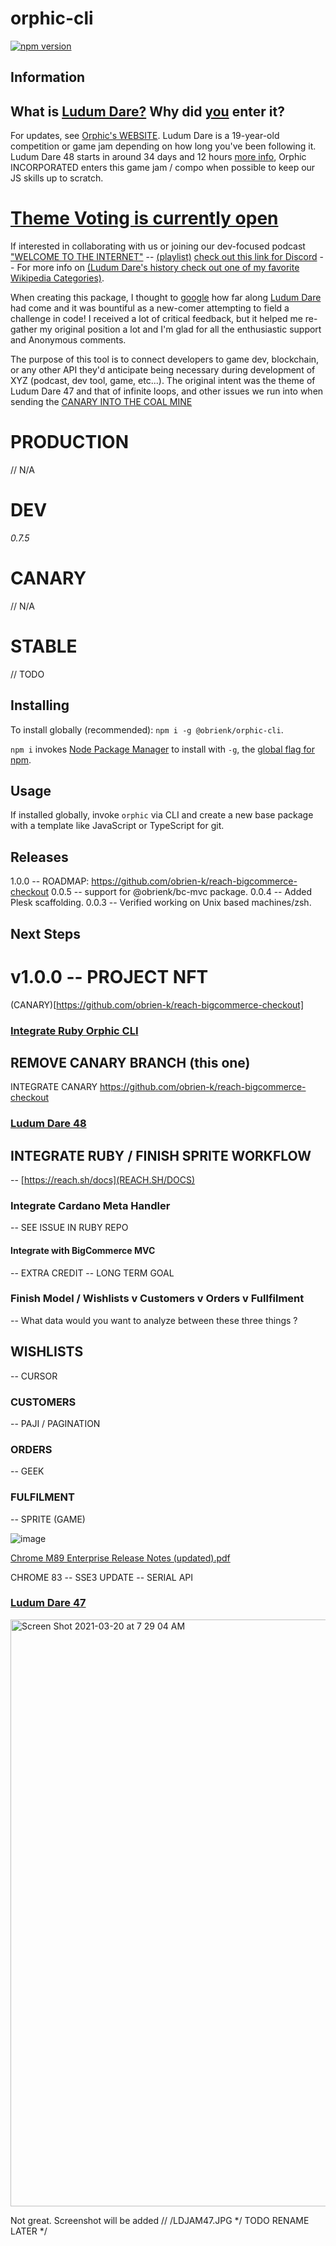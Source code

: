 # orphic-cli
[![npm version](https://badge.fury.io/js/%40obrienk%2Forphic-cli.svg)](https://badge.fury.io/js/%40obrienk%2Forphic-cli)
## Information
## What is [Ludum Dare?](https://ldjam.com/) Why did [you](https://ldjam.com/users/kyle-o) enter it?

For updates, see [Orphic's WEBSITE](https://orphic.space). Ludum Dare is a 19-year-old competition or game jam depending on how long you've been following it. Ludum Dare 48 starts in around 34 days and 12 hours [more info](https://ldjam.com/events/ludum-dare/48), Orphic INCORPORATED enters this game jam / compo when possible to keep our JS skills up to scratch. 

# [Theme Voting is currently open](https://ldjam.com/events/ludum-dare/48/theme)

If interested in collaborating with us or joining our dev-focused podcast ["WELCOME TO THE INTERNET"](https://www.youtube.com/watch?v=1qAAH_kghYc) -- [(playlist)](https://www.youtube.com/watch?v=1qAAH_kghYc&list=PLYTd4ZQdTXhT6K-3BrPnoedoAOOUfwHfd) [check out this link for Discord](https://discord.gg/naaUChnC9a) -- For more info on [(Ludum Dare's history check out one of my favorite Wikipedia Categories)](https://en.wikipedia.org/wiki/Category:Ludum_Dare_video_games).

When creating this package, I thought to [google](https://lmgtfy.app) how far along [Ludum Dare](https://lmgtfy.app?q=ludum+dare) had come and it was bountiful as a new-comer attempting to field a challenge in code! I received a lot of critical feedback, but it helped me re-gather my original position a lot and I'm glad for all the enthusiastic support and Anonymous comments.



The purpose of this tool is to connect developers to game dev, blockchain, or any other API they'd anticipate being necessary during development of XYZ (podcast, dev tool, game, etc...). The original intent was the theme of Ludum Dare 47 and that of infinite loops, and other issues we run into when sending the [CANARY INTO THE COAL MINE](https://en.wikipedia.org/wiki/Sentinel_species#:~:text=Canaries%20were%20iconically%20used%20in,them%20time%20to%20take%20action.)

# PRODUCTION
// N/A
# DEV
*0.7.5*
# CANARY
// N/A
# STABLE
// TODO

## Installing

To install globally (recommended): `npm i -g @obrienk/orphic-cli`.

`npm i` invokes [Node Package Manager](https://docs.npmjs.com/) to install with `-g`, the [global flag for npm](https://docs.npmjs.com/cli-commands/install.html).


## Usage

If installed globally, invoke `orphic` via CLI and create a new base package with a template like JavaScript or TypeScript for git.

## Releases
1.0.0 -- ROADMAP: https://github.com/obrien-k/reach-bigcommerce-checkout
0.0.5 -- support for @obrienk/bc-mvc package.
0.0.4 -- Added Plesk scaffolding.
0.0.3 -- Verified working on Unix based machines/zsh. 

## Next Steps

# v1.0.0 --  PROJECT NFT
(CANARY)[https://github.com/obrien-k/reach-bigcommerce-checkout]

### [Integrate Ruby Orphic CLI](https://github.com/orphic-inc/ruby-orphic-cli)
## REMOVE CANARY BRANCH (this one)
INTEGRATE CANARY https://github.com/obrien-k/reach-bigcommerce-checkout

### [Ludum Dare 48](NFT)

## INTEGRATE RUBY / FINISH SPRITE WORKFLOW
-- [https://reach.sh/docs](REACH.SH/DOCS)

### Integrate Cardano Meta Handler
-- SEE ISSUE IN RUBY REPO

#### Integrate with BigCommerce MVC
-- EXTRA CREDIT -- LONG TERM GOAL
### Finish Model / Wishlists v Customers v Orders v Fullfilment
-- What data would you want to analyze between these three things ?

## WISHLISTS
-- CURSOR
### CUSTOMERS
-- PAJI / PAGINATION

### ORDERS
-- GEEK

### FULFILMENT
-- SPRITE (GAME)

![image](https://user-images.githubusercontent.com/27719893/111869261-7e097180-894c-11eb-877d-4bf10c237a51.png)

[Chrome M89 Enterprise Release Notes (updated).pdf](https://github.com/orphic-inc/node-orphic-cli/files/6175533/Chrome.M89.Enterprise.Release.Notes.updated.pdf)

CHROME 83 -- SSE3 UPDATE -- SERIAL API

### [Ludum Dare 47](Apollo)

<img width="939" alt="Screen Shot 2021-03-20 at 7 29 04 AM" src="https://user-images.githubusercontent.com/27719893/111869553-1a804380-894e-11eb-818f-0b720c94dcc5.png">

Not great. Screenshot will be added // /LDJAM47.JPG */ TODO RENAME LATER */
